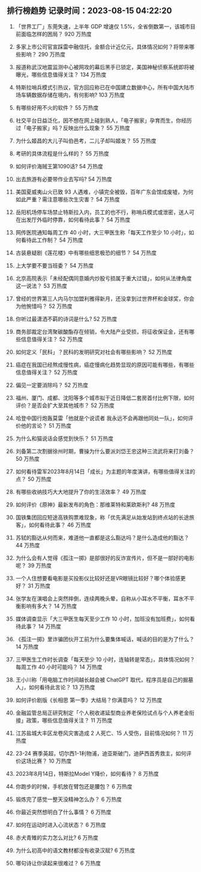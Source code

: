 
## 排行榜趋势 记录时间：2023-08-15 04:22:20
  
  1. 「世界工厂」东莞失速，上半年 GDP 增速仅 1.5%，全省倒数第一，该城市目前面临怎样的困局？ 920 万热度
    
  2. 多家上市公司官宣踩雷中融信托，金额合计近亿元，具体情况如何？将带来哪些影响？ 290 万热度
    
  3. 报道称武汉地震监测中心被网攻的幕后黑手已锁定，美国神秘侦察系统即将被曝光，哪些信息值得关注？ 134 万热度
    
  4. 特斯拉哨兵模式引热议，官方回应称已在中国建立数据中心，所有中国大陆市场车辆数据存储在境内，有何影响? 103 万热度
    
  5. 有哪些好用不火的软件？ 55 万热度
    
  6. 社交平台日益泛化，因不想在网上碰到熟人，「电子搬家」孕育而生，你经历过「电子搬家」吗？反映出什么现象？ 55 万热度
    
  7. 为什么姬昌的大儿子叫伯邑考，二儿子却叫姬发？ 55 万热度
    
  8. 考研的具体流程是什么样的？ 55 万热度
    
  9. 如何评价海贼王第1090话? 54 万热度
    
  10. 出去旅游有必要带作业去写吗? 54 万热度
    
  11. 美国夏威夷山火已致 93 人遇难，小镇完全被毁，百年广东会馆成废墟，为何如此严重？需注意哪些次生灾害？ 54 万热度
    
  12. 岳阳机场停车场禁止特斯拉入内，员工的也不行，称哨兵模式或泄密，送人可在出发厅外临时停靠，如何看待此事？ 54 万热度
    
  13. 网传医院通知每周工作 40 小时，大三甲医生称「每天工作至少 10 小时」，如何看待此工作制？ 54 万热度
    
  14. 古装悬疑剧《莲花楼》中有哪些细思极恐的细节？ 54 万热度
    
  15. 上大学要不要当班委？ 54 万热度
    
  16. 北京高院表示「未经配偶同意婚内炒股亏损属于重大过错」，如何从法律角度这一说法？ 53 万热度
    
  17. 曾经的世界第三人内马尔加盟利雅得新月，还没拿到过世界杯和金球奖，你会为他惋惜吗？ 52 万热度
    
  18. 你听过最潇洒不羁的诗词是什么? 52 万热度
    
  19. 商务部裁定台湾聚碳酸酯存在倾销，令大陆产业受损，将征收保证金，还有哪些信息值得关注？ 52 万热度
    
  20. 如何定义「民科」？民科的发明研究对社会有哪些影响？ 52 万热度
    
  21. 癌症在我国已经熬成慢性病，癌症慢病化趋势显现的原因可能有哪些，有哪些信息值得关注？ 52 万热度
    
  22. 偏见一定要消除吗？ 52 万热度
    
  23. 福州、厦门、成都、沈阳等多个城市拟于近日降低二套房首付比例下限，如何评价？是否会扩大至其他城市？ 52 万热度
    
  24. 哈登中国行炮轰莫雷「他就是个说谎者 我永远不会再跟他同处一队」，如何评价他的言论？ 51 万热度
    
  25. 为什么和猫说话会感觉到快乐？ 51 万热度
    
  26. 刘备第二次割据徐州时期，曹操为什么要派刘岱王忠这种三流武将来打刘备？ 50 万热度
    
  27. 如何看待雷军2023年8月14日「成长」为主题的年度演讲，有哪些值得关注的点？ 50 万热度
    
  28. 有哪些收纳技巧大大地提升了你的生活效率？ 49 万热度
    
  29. 如何评价《原神》最新发布的角色：那维莱特和莱欧斯利? 48 万热度
    
  30. 国铁集团回应短途高铁购票难现象，称「优先满足从始发站到终点站的长途旅客」，如何看待此事？ 46 万热度
    
  31. 苏轼的豁达从何而来，难道他一直都是这么豁达吗？是什么造成他的豁达？ 44 万热度
    
  32. 为什么会有人觉得《孤注一掷》是部很好的反诈宣传片，但不是一部好的电影呢？ 39 万热度
    
  33. 一个人住想要看电影是买投影仪比较好还是VR眼镜比较好？哪个体验感更好？ 31 万热度
    
  34. 张学友在演唱会上突然摔倒，连续两晚头晕，自称从小耳水不平衡，耳水不平衡影响有多大？ 14 万热度
    
  35. 媒体调查显示「大三甲医生每天至少工作 10 小时，加班没有加班费」，如何看待此事？ 14 万热度
    
  36. 《孤注一掷》里诈骗团伙开工前为什么要集体喊话，喊话的目的是为了什么？ 14 万热度
    
  37. 三甲医生工作时长调查「每天至少 10 小时，连轴转是常态」，具体情况如何？每周工作 40 小时可能吗？ 14 万热度
    
  38. 王小川称「用电脑工作时间越长越会被 ChatGPT 取代，程序员是自己的掘墓人」，如何看待此言论？ 13 万热度
    
  39. 如何评价剧版《长相思 第一季》大结局？你满意吗？ 12 万热度
    
  40. 金融监管总局正研究制定「个人税收递延型商业养老保险试点与个人养老金衔接」政策，哪些信息值得关注？ 11 万热度
    
  41. 江苏盐城大丰区龙卷风灾害造成 2 人死亡、15 人受伤，目前情况如何？ 11 万热度
    
  42. 23-24 赛季英超，切尔西1-1利物浦，迪亚斯破门，迪萨西首秀救主，如何评价这场比赛？ 10 万热度
    
  43. 2023年8月14日，特斯拉Model Y降价，如何看待？ 8 万热度
    
  44. 你跑步的时候，手机放在臂包还是腰包？ 6 万热度
    
  45. 锻炼完了感觉一整天没精神怎么办？ 6 万热度
    
  46. 你最近突然想明白了什么事情？ 6 万热度
    
  47. 如何在运动时进入心流状态？ 6 万热度
    
  48. 赤犬青雉的实力怎么对比? 6 万热度
    
  49. 为什么初高中的语文教材都没有收录汉赋? 6 万热度
    
  50. 哪句诗让你读起来很难过？ 6 万热度
    